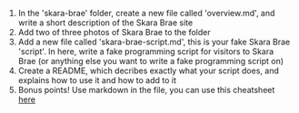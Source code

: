 1. In the 'skara-brae' folder, create a new file called 'overview.md', and write a short description of the Skara Brae site
2. Add two of three photos of Skara Brae to the folder
3. Add a new file called 'skara-brae-script.md', this is your fake Skara Brae 'script'. In here, write a fake programming script for visitors to Skara Brae (or anything else you want to write a fake programming script on)
4. Create a README, which decribes exactly what your script does, and explains how to use it and how to add to it
4. Bonus points! Use markdown in the file, you can use this cheatsheet [here](https://github.com/adam-p/markdown-here/wiki/Markdown-Cheatsheet#lists)
